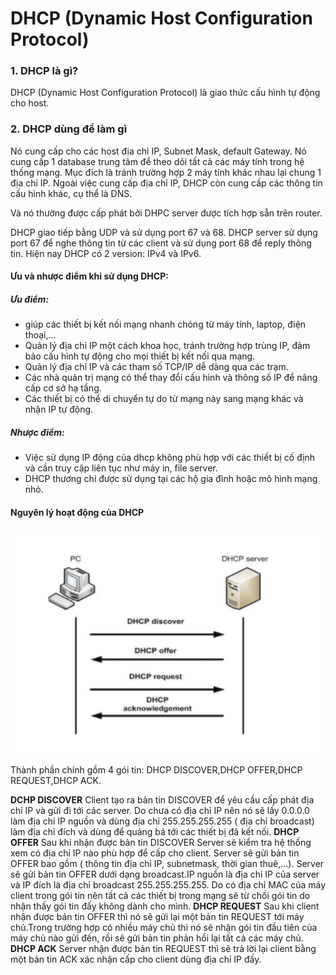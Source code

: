 # DHCP (Dynamic Host Configuration Protocol)

### 1. DHCP là gì?
DHCP (Dynamic Host Configuration Protocol) là giao thức cấu hình tự động cho host.

### 2. DHCP dùng để làm gì
Nó cung cấp cho các host địa chỉ IP, Subnet Mask, default Gateway. Nó cung cấp 1 database trung tâm để theo dõi tất cả các máy tính trong hệ thống mạng. Mục đích là tránh trường hợp 2 máy tính khác nhau lại chung 1 địa chỉ IP. Ngoài việc cung cấp địa chỉ IP, DHCP còn cung cấp các thông tin cấu hình khác, cụ thể là DNS.

Và nó thường được cấp phát bởi DHPC server được tích hợp sẵn trên router.

DHCP giao tiếp bằng UDP và sử dụng port 67 và 68. DHCP server sử dụng port 67 để nghe thông tin từ các client và sử dụng port 68 để reply thông tin. Hiện nay DHCP có 2 version: IPv4 và IPv6.

#### Ưu và nhược điểm khi sử dụng DHCP:
##### Ưu điểm:
* giúp các thiết bị kết nối mạng nhanh chóng từ máy tính, laptop, điện thoại,...
* Quản lý địa chỉ IP một cách khoa học, tránh trường hợp trùng IP, đảm bảo cấu hình tự động cho mọi thiết bị kết nối qua mạng.
* Quản lý địa chỉ IP và các tham số TCP/IP dễ dàng qua các trạm.
* Các nhà quản trị mạng có thể thay đổi cấu hình và thông số IP để nâng cấp cơ sở hạ tầng.
* Các thiết bị có thể di chuyển tự do từ mạng này sang mạng khác và nhận IP tự động.

##### Nhược điểm:
* Việc sử dụng IP động của dhcp không phù hợp với các thiết bị cố định và cần truy cập liên tục như máy in, file server.
* DHCP thương chỉ được sử dụng tại các hộ gia đình hoặc mô hình mạng nhỏ.

#### Nguyên lý hoạt động của DHCP
![](/image/dhcp1.png)

Thành phần chính gồm 4 gói tin: DHCP DISCOVER,DHCP OFFER,DHCP REQUEST,DHCP ACK.

**DCHP DISCOVER**
Client tạo ra bản tin DISCOVER để yêu cầu cấp phát địa chỉ IP và gửi đi tới các server. Do chưa có địa chỉ IP nên nó sẽ lấy 0.0.0.0 làm địa chỉ IP nguồn và dùng địa chỉ 255.255.255.255 ( địa chỉ broadcast) làm địa chỉ đích và dùng để quảng bá tới các thiết bị đã kết nối.
**DHCP OFFER**
Sau khi nhận được bản tin DISCOVER Server sẽ kiểm tra hệ thống xem có địa chỉ IP nào phù hợp để cấp cho client. Server sẽ gửi bản tin OFFER bao gồm ( thông tin địa chỉ IP, subnetmask, thời gian thuê,...). Server sẽ gửi bản tin OFFER dưới dạng broadcast.IP nguồn là địa chỉ IP của server và IP đích là địa chỉ broadcast 255.255.255.255. Do có địa chỉ MAC của máy client trong gói tin nên tất cả các thiết bị trong mạng sẽ từ chối gói tin do nhận thấy gói tin đấy không dành cho mình.
**DHCP REQUEST**
Sau khi client nhận được bản tin OFFER thì nó sẽ gửi lại một bản tin REQUEST tới máy chủ.Trong trường hợp có nhiều máy chủ thì nó sẽ nhận gói tin đầu tiên của máy chủ nào gửi đến, rồi sẽ gửi bản tin phản hồi lại tất cả các máy chủ.
**DHCP ACK**
Server nhận được bản tin REQUEST thì sẽ trả lời lại client bằng một bản tin ACK xác nhận cấp cho client dùng địa chỉ IP đấy.


